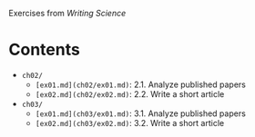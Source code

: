 Exercises from _Writing Science_

# Contents

- `ch02/`
    - `[ex01.md](ch02/ex01.md)`: 2.1. Analyze published papers
    - `[ex02.md](ch02/ex02.md)`: 2.2. Write a short article
- `ch03/`
    - `[ex01.md](ch03/ex01.md)`: 3.1. Analyze published papers
    - `[ex02.md](ch03/ex02.md)`: 3.2. Write a short article
